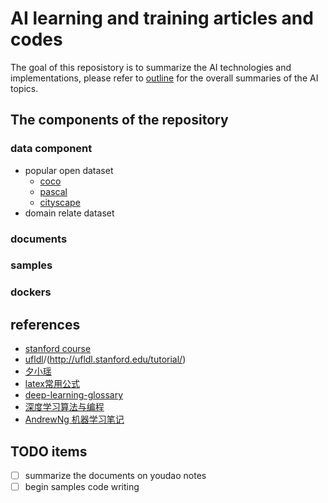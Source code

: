 # AI learning and training articles and codes

The goal of this reposistory is to summarize the AI technologies and implementations, please refer to [outline](docs/outline.md) for the overall summaries of the AI topics.

## The components of the repository

### data component
- popular open dataset
    - [coco]()
    - [pascal]()
    - [cityscape]()
- domain relate dataset

### documents

### samples

### dockers

## references
- [stanford course](http://cs229.stanford.edu/syllabus.html)
- [ufldl](http://ufldl.stanford.edu/wiki/index.php/UFLDL_Tutorial)/(http://ufldl.stanford.edu/tutorial/)
- [夕小瑶](https://www.jiqizhixin.com/users/22850d06-ec08-47b6-87c6-9d065a38c83c)
- [latex常用公式](https://blog.csdn.net/oBrightLamp/article/details/83964331)
- [deep-learning-glossary](http://www.wildml.com/deep-learning-glossary/)
- [深度学习算法与编程](https://blog.csdn.net/oBrightLamp/article/details/85067981)
- [AndrewNg 机器学习笔记](https://github.com/fengdu78/Coursera-ML-AndrewNg-Notes/tree/master/markdown)


## TODO items
- [ ] summarize the documents on youdao notes
- [ ] begin samples code writing
